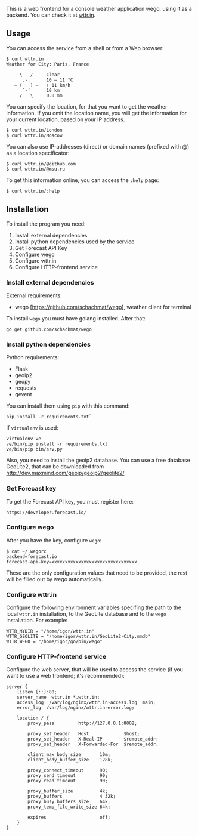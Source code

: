 This is a web frontend for a console weather application wego, using it as a backend.
You can check it at [wttr.in](http://wttr.in).

## Usage

You can access the service from a shell or from a Web browser:

    $ curl wttr.in
    Weather for City: Paris, France

         \   /     Clear
          .-.      10 – 11 °C     
       ― (   ) ―   ↑ 11 km/h      
          `-’      10 km          
         /   \     0.0 mm         


You can specify the location, for that you want to get the weather information.
If you omit the location name, you will get the information for your current location,
based on your IP address.

    $ curl wttr.in/London
    $ curl wttr.in/Moscow

You can also use IP-addresses (direct) or domain names (prefixed with @)
as a location specificator:

    $ curl wttr.in/@github.com
    $ curl wttr.in/@msu.ru

To get this information online, you can access the `:help` page:

    $ curl wttr.in/:help

## Installation 

To install the program you need:

1. Install external dependencies
2. Install python dependencies used by the service
3. Get Forecast API Key
4. Configure wego
5. Configure wttr.in
6. Configure HTTP-frontend service

### Install external dependencies

External requirements:

* wego [https://github.com/schachmat/wego], weather client for terminal

To install `wego` you must have golang installed. After that:

    go get github.com/schachmat/wego

### Install python dependencies

Python requirements:

* Flask
* geoip2
* geopy
* requests
* gevent

You can install them using `pip` with this command:

    pip install -r requirements.txt`

If `virtualenv` is used:

    virtualenv ve
    ve/bin/pip install -r requirements.txt
    ve/bin/pip bin/srv.py

Also, you need to install the geoip2 database.
You can use a free database GeoLite2, that can be downloaded from http://dev.maxmind.com/geoip/geoip2/geolite2/

### Get Forecast key

To get the Forecast API key, you must register here:
 
    https://developer.forecast.io/

### Configure wego

After you have the key, configure `wego`:

    $ cat ~/.wegorc 
    backend=forecast.io
    forecast-api-key=xxxxxxxxxxxxxxxxxxxxxxxxxxxxxxxx

These are the only configuration values that need to be provided, the rest will be filled out by wego automatically.

### Configure wttr.in

Configure the following environment variables specifing the path to the local `wttr.in`
installation, to the GeoLite database and to the `wego` installation. For example:

    WTTR_MYDIR = "/home/igor/wttr.in"
    WTTR_GEOLITE = "/home/igor/wttr.in/GeoLite2-City.mmdb"
    WTTR_WEGO = "/home/igor/go/bin/wego"

### Configure HTTP-frontend service

Configure the web server, that will be used
to access the service (if you want to use a web frontend; it's recommended):

    server {
        listen [::]:80;
        server_name  wttr.in *.wttr.in;
        access_log  /var/log/nginx/wttr.in-access.log  main;
        error_log  /var/log/nginx/wttr.in-error.log;

        location / {
            proxy_pass         http://127.0.0.1:8002;

            proxy_set_header   Host             $host;
            proxy_set_header   X-Real-IP        $remote_addr;
            proxy_set_header   X-Forwarded-For  $remote_addr;

            client_max_body_size       10m;
            client_body_buffer_size    128k;

            proxy_connect_timeout      90;
            proxy_send_timeout         90;
            proxy_read_timeout         90;

            proxy_buffer_size          4k;
            proxy_buffers              4 32k;
            proxy_busy_buffers_size    64k;
            proxy_temp_file_write_size 64k;

            expires                    off;
        }
    }


